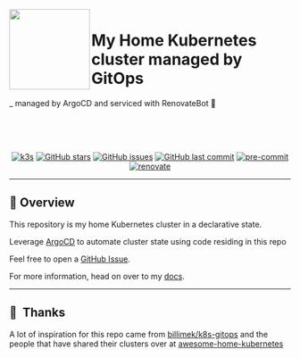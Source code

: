 <img src="https://camo.githubusercontent.com/0b88a728a74d44cb11f842cbed1cacb61f4d67f09b3dcf5926ac4767a1bb1c27/68747470733a2f2f692e696d6775722e636f6d2f7031527a586a512e706e67" align="left" width="144px" height="144px"/>

# My Home Kubernetes cluster managed by GitOps

_ managed by ArgoCD and serviced with RenovateBot :robot:

<br/>
<br/>
<br/>


<div align="center">

[![k3s](https://img.shields.io/badge/k3s-v1.25.3-blue?style=for-the-badge&logo=kubernetes&logoColor=white)](https://k3s.io/)
[![GitHub stars](https://img.shields.io/github/stars/rogerrum/k8s-gitops?color=green&style=for-the-badge)](https://github.com/rogerrum/k8s-gitops/stargazers)
[![GitHub issues](https://img.shields.io/github/issues/rogerrum/k8s-gitops?style=for-the-badge)](https://github.com/rogerrum/k8s-gitops/issues)
[![GitHub last commit](https://img.shields.io/github/last-commit/rogerrum/k8s-gitops?color=purple&style=for-the-badge)](https://github.com/rogerrum/k8s-gitops/commits/main)
[![pre-commit](https://img.shields.io/badge/pre--commit-enabled?logo=pre-commit&logoColor=white&style=for-the-badge&color=brightgreen)](https://github.com/pre-commit/pre-commit)
[![renovate](https://img.shields.io/badge/renovate-enabled?style=for-the-badge&logo=renovatebot&logoColor=white&color=brightgreen)](https://github.com/renovatebot/renovate)

</div>

---

## :wave: Overview

This repository is my home Kubernetes cluster in a declarative state.

Leverage [ArgoCD](https://github.com/argoproj/argo-cd) to automate cluster state using code residing in this repo

Feel free to open a [GitHub Issue](https://github.com/rogerrum/k8s-gitops/issues/new).

For more information, head on over to my [docs](https://rogerrum.github.io/k8s-gitops/).

---

## :handshake:&nbsp; Thanks

A lot of inspiration for this repo came from [billimek/k8s-gitops](https://github.com/billimek/k8s-gitops) and the people that have shared their clusters over at [awesome-home-kubernetes](https://github.com/k8s-at-home/awesome-home-kubernetes)
